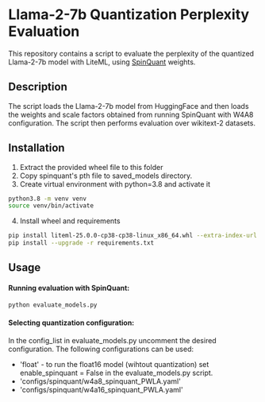 # Llama-2-7b Quantization Perplexity Evaluation

This repository contains a script to evaluate the perplexity of the quantized Llama-2-7b model with LiteML, using [SpinQuant](https://github.com/facebookresearch/SpinQuant) weights.

## Description

The script loads the Llama-2-7b model from HuggingFace and then loads the weights and scale factors obtained from running SpinQuant with W4A8 configuration.
The script then performs evaluation over wikitext-2 datasets.

## Installation
1. Extract the provided wheel file to this folder
2. Copy spinquant's pth file to saved_models directory.
3. Create virtual environment with python=3.8 and activate it
```bash
python3.8 -m venv venv
source venv/bin/activate
```
4. Install wheel and requirements
```bash
pip install liteml-25.0.0-cp38-cp38-linux_x86_64.whl --extra-index-url https://download.pytorch.org/whl/cu117
pip install --upgrade -r requirements.txt
```

## Usage

#### Running evaluation with SpinQuant:
```bash
python evaluate_models.py
```

#### Selecting quantization configuration:
In the config_list in evaluate_models.py uncomment the desired configuration. The following configurations can be used:
* 'float' - to run the float16 model (wihtout quantization) set enable_spinquant = False in the evaluate_models.py script.
* 'configs/spinquant/w4a8_spinquant_PWLA.yaml'
* 'configs/spinquant/w4a16_spinquant_PWLA.yaml'

